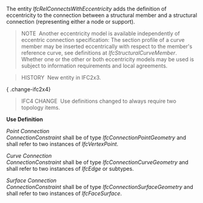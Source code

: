 The entity _IfcRelConnectsWithEccentricity_ adds the definition of eccentricity to the connection between a structural member and a structural connection (representing either a node or support).

> NOTE&nbsp; Another eccentricity model is available independently of eccentric connection specification: The section profile of a curve member may be inserted eccentrically with respect to the member's reference curve, see definitions at _IfcStructuralCurveMember_. Whether one or the other or both eccentricity models may be used is subject to information requirements and local agreements.

> HISTORY&nbsp; New entity in IFC2x3.

{ .change-ifc2x4}
> IFC4 CHANGE&nbsp; Use definitions changed to always require two topology items.

**Use Definition**

_Point Connection_  
_ConnectionConstraint_ shall be of type _IfcConnectionPointGeometry_ and shall refer to two instances of _IfcVertexPoint_.

_Curve Connection_  
_ConnectionConstraint_ shall be of type _IfcConnectionCurveGeometry_ and shall refer to two instances of _IfcEdge_ or subtypes.

_Surface Connection_  
_ConnectionConstraint_ shall be of type _IfcConnectionSurfaceGeometry_ and shall refer to two instances of _IfcFaceSurface_.
